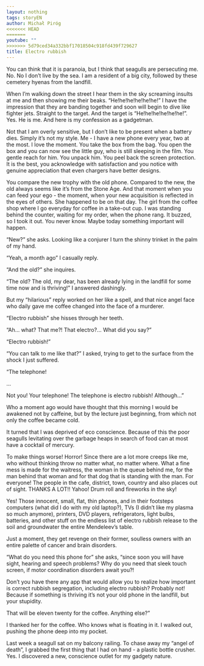 ```yaml
---
layout: nothing
tags: storyEN
author: Michał Piróg
<<<<<<< HEAD
=======
youtube: ""
>>>>>>> 5d79ced34a332bbf17018504c918fd439f729627
title: Electro rubbish
---
```

You can think that it is paranoia, but I think that seagulls are persecuting me. No. No I don’t live by the sea. I am a resident of a big city, followed by these cemetery hyenas from the landfill.

When I’m walking down the street I hear them in the sky screaming insults at me and then showing me their beaks. “He!he!he!he!he!he!” I have the impression that they are banding together and soon will begin to dive like fighter jets. Straight to the target. And the target is “He!he!he!he!he!he!”. Yes. He is me. And here is my confession as a gadgetman.

Not that I am overly sensitive, but I don’t like to be present when a battery dies. Simply it’s not my style. Me - I have a new phone every year, two at the most. I love the moment. You take the box from the bag. You open the box and you can now see the little guy, who is still sleeping in the film. You gentle reach for him. You unpack him. You peel back the screen protection. It is the best, you acknowledge with satisfaction and you notice with genuine appreciation that even chargers have better designs.

You compare the new trophy with the old phone. Compared to the new, the old always seems like it’s from the Stone Age. And that moment when you can feed your ego - the moment, when your new acquisition is reflected in the eyes of others.
She happened to be on that day. The girl from the coffee shop where I go everyday for coffee in a take-out cup. I was standing behind the counter, waiting for my order, when the phone rang. It buzzed, so I took it out. You never know. Maybe today something important will happen.

“New?” she asks. Looking like a conjurer I turn the shinny trinket in the palm of my hand.

“Yeah, a month ago” I casually reply.

“And the old?” she inquires.

“The old? The old, my dear, has been already lying in the landfill for some time now and is thriving!” I answered dashingly.

But my “hilarious” reply worked on her like a spell, and that nice angel face who daily gave me coffee changed into the face of a murderer.

“Electro rubbish” she hisses through her teeth.

“Ah... what? That me?! That electro?... What did you say?”

“Electro rubbish!”

“You can talk to me like that?” I asked, trying to get to the surface from the shock I just suffered.

“The telephone!

…

Not you! Your telephone! The telephone is electro rubbish! Although...”

Who a moment ago would have thought that this morning I would be awakened not by caffeine, but by the lecture just beginning, from which not only the coffee became cold.

It turned that I was deprived of eco conscience. Because of this the poor seagulls levitating over the garbage heaps in search of food can at most have a cocktail of mercury.

To make things worse! Horror! Since there are a lot more creeps like me, who without thinking throw no matter what, no matter where. What a fine mess is made for the waitress, the woman in the queue behind me, for the man behind that woman and for that dog that is standing with the man. For everyone! The people in the cafe, district, town, country and also places out of sight. THANKS A LOT!! Yahoo! Drum roll and fireworks in the sky!

Yes! Those innocent, small, flat, thin phones, and in their footsteps computers (what did I do with my old laptop?), TVs (I didn’t like my plasma so much anymore), printers, DVD players, refrigerators, light bulbs, batteries, and other stuff on the endless list of electro rubbish release to the soil and groundwater the entire Mendeleev’s table.

Just a moment, they get revenge on their former, soulless owners with an entire palette of cancer and brain disorders.

“What do you need this phone for” she asks, “since soon you will have sight, hearing and speech problems? Why do you need that sleek touch screen, if motor coordination disorders await you?!

Don’t you have there any app that would allow you to realize how important is correct rubbish segregation, including electro rubbish? Probably not! Because if something is thriving it’s not your old phone in the landfill, but your stupidity. 

That will be eleven twenty for the coffee. Anything else?”

I thanked her for the coffee. Who knows what is floating in it. I walked out, pushing the phone deep into my pocket.

Last week a seagull sat on my balcony railing. To chase away my “angel of death”, I grabbed the first thing that I had on hand - a plastic bottle crusher. Yes. I discovered a new, conscience outlet for my gadgety nature.